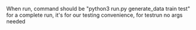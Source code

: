 When run, command should be "python3 run.py generate_data train test" for a complete run, 
it's for our testing convenience,
for testrun no args needed
